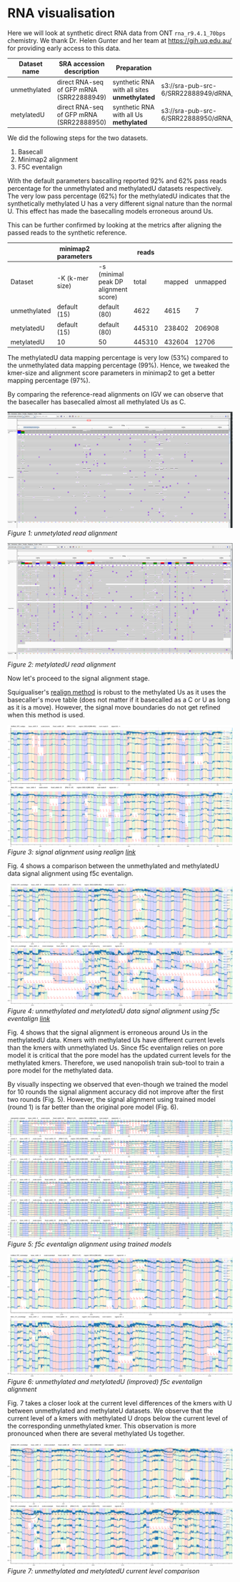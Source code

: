 # RNA visualisation

Here we will look at synthetic direct RNA data from ONT `rna_r9.4.1_70bps` chemistry.
We thank Dr. Helen Gunter and her team at https://gih.uq.edu.au/ for providing early access to this data.

| Dataset name | SRA accession description                | Preparation                                   | Location of FAST5 data                                                         |
|--------------|------------------------------------------|-----------------------------------------------|--------------------------------------------------------------------------------|
| unmethylated | direct RNA-seq of GFP mRNA (SRR22888949) | synthetic RNA with all sites **unmethylated** | s3://sra-pub-src-6/SRR22888949/dRNA_UnMod_37C_NEBT7_BaseGfpmRNA_Fast5.tar.gz.1 |
| metylatedU   | direct RNA-seq of GFP mRNA (SRR22888950) | synthetic RNA with all Us **methylated**      | s3://sra-pub-src-6/SRR22888950/dRNA_Mod_37C_NEBT7_BaseGfpmRNA_Fast5.tar.gz.1   |

We did the following steps for the two datasets.
1. Basecall
2. Minimap2 alignment
3. F5C eventalign

With the default parameters bascalling reported 92% and 62% pass reads percentage for the unmethylated and methylatedU datasets respectively.
The very low pass percentage (62%) for the methylatedU indicates that the synthetically methylated U has a very different signal nature than the normal U.
This effect has made the basecalling models erroneous around Us.

This can be further confirmed by looking at the metrics after aligning the passed reads to the synthetic reference.

|              | minimap2 parameters |                                      | reads  |        |          |              | bases     |           |              |            |                                                |
|--------------|---------------------|--------------------------------------|--------|--------|----------|--------------|-----------|-----------|--------------|------------|------------------------------------------------|
| Dataset      | -K (k-mer size)     | -s (minimal peak DP alignment score) | total  | mapped | unmapped | mapped %     | total     | mapped    | mapped %     | mismatches | error rate # mismatches / bases mapped (cigar) |
| unmethylated | default (15)        | default (80)                         |   4622 |   4615 |        7 | 0.9984855041 |   5137565 |   4922590 | 0.9581562472 |     631666 |                                   0.1283198479 |
| metylatedU   | default (15)        | default (80)                         | 445310 | 238402 |   206908 | 0.5353618827 | 459273108 | 197679705 | 0.4304186367 |   54221392 |                                   0.2742891183 |
| metylatedU   |                  10 |                                   50 | 445310 | 432604 |    12706 | 0.9714670679 | 459273108 | 347414498 | 0.7564442419 |   97745894 |                                   0.2813523746 |


The methylatedU data mapping percentage is very low (53%) compared to the unmethylated data mapping percentage (99%). 
Hence, we tweaked the kmer-size and alignment score parameters in minimap2 to get a better mapping percentage (97%).

By comparing the reference-read alignments on IGV we can observe that the basecaller has basecalled almost all methylated Us as C.

![image](figures/RNA_visualisation/igv_unmethylated.png)
*Figure 1: unmetylated read alignment*

![image](figures/RNA_visualisation/igv_methylatedU.png)
*Figure 2: metylatedU read alignment*

Now let's proceed to the signal alignment stage.

Squigualiser's [realign method](realign.md) is robust to the methylated Us as it uses the basecaller's move table (does not matter if it basecalled as a C or U as long as it is a move).
However, the signal move boundaries do not get refined when this method is used.

![image](figures/RNA_visualisation/realign_comparison.png)
*Figure 3: signal alignment using realign [link](https://hiruna72.github.io/squigualiser/docs/figures/RNA_visualisation/plot_realign_comparison.html)*

Fig. 4 shows a comparison between the unmethylated and methylatedU data signal alignment using f5c eventalign.

![image](figures/RNA_visualisation/eventalign_comparison2.png)
*Figure 4: unmethylated and metylatedU data signal alignment using f5c eventalign [link](https://hiruna72.github.io/squigualiser/docs/figures/RNA_visualisation/plot_eventalign_comparison.html)*

Fig. 4 shows that the signal alignment is erroneous around Us in the methylatedU data.
Kmers with methylated Us have different current levels than the kmers with unmethylated Us. 
Since f5c eventalign relies on pore model it is critical that the pore model has the updated current levels for the methylated kmers.
Therefore, we used nanopolish train sub-tool to train a pore model for the methylated data.

By visually inspecting we observed that even-though we trained the model for 10 rounds the signal alignment accuracy did not improve after the first two rounds (Fig. 5). 
However, the signal alignment using trained model (round 1) is far better than the original pore model (Fig. 6). 

![image](figures/RNA_visualisation/rounds.png)
*Figure 5: f5c eventalign alignment using trained models*

![image](figures/RNA_visualisation/eventalign_comparison4.png)
*Figure 6: unmethylated and metylatedU (improved) f5c eventalign alignment*

Fig. 7 takes a closer look at the current level differences of the kmers with U between unmethylated and methylateU datasets.
We observe that the current level of a kmers with methylated U drops below the current level of the corresponding unmethylated kmer.
This observation is more pronounced when there are several methylated Us together.

![image](figures/RNA_visualisation/current_level_differences.png)
*Figure 7: unmethylated and metylatedU current level comparison*

